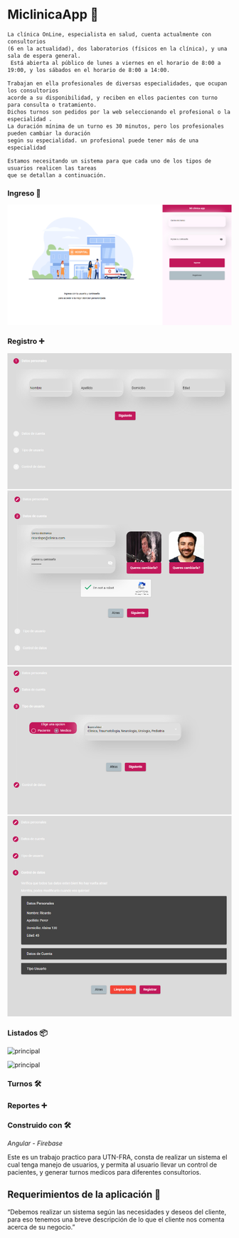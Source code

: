 # **MiclinicaApp** 🏥


```
La clínica OnLine, especialista en salud, cuenta actualmente con consultorios 
(6 en la actualidad), dos laboratorios (físicos en la clínica), y una sala de espera general.
 Está abierta al público de lunes a viernes en el horario de 8:00 a 19:00, y los sábados en el horario de 8:00 a 14:00.
```
```
Trabajan en ella profesionales de diversas especialidades, que ocupan los consultorios 
acorde a su disponibilidad, y reciben en ellos pacientes con turno para consulta o tratamiento. 
Dichos turnos son pedidos por la web seleccionando el profesional o la especialidad .
La duración mínima de un turno es 30 minutos, pero los profesionales pueden cambiar la duración
según su especialidad. un profesional puede tener más de una especialidad
```

```
Estamos necesitando un sistema para que cada uno de los tipos de usuarios realicen las tareas
que se detallan a continuación.
```

### Ingreso 🏥

![principal](https://github.com/nicohnavarro/miclinica-app/blob/master/src/assets/readme/image_00.PNG)

### Registro ➕

![principal](https://github.com/nicohnavarro/miclinica-app/blob/master/src/assets/readme/registro_00.PNG)
![principal](https://github.com/nicohnavarro/miclinica-app/blob/master/src/assets/readme/registro_01.PNG)
![principal](https://github.com/nicohnavarro/miclinica-app/blob/master/src/assets/readme/registro_02.PNG)
![principal](https://github.com/nicohnavarro/miclinica-app/blob/master/src/assets/readme/registro_03.PNG)


### Listados 📦

![principal]()

![principal]()


### Turnos 🛠️

### Reportes ➕

### Construido con 🛠️

_Angular - Firebase_ 

Este es un trabajo practico para UTN-FRA, consta de realizar un sistema el cual tenga manejo de usuarios, y permita al usuario llevar un control de pacientes,
y generar turnos medicos para diferentes consultorios.

## Requerimientos de la aplicación 🚀

“Debemos realizar un sistema según las necesidades y deseos del cliente, para eso tenemos una
breve descripción de lo que el cliente nos comenta acerca de su negocio.”
